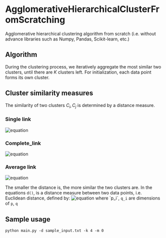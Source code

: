# AgglomerativeHierarchicalClusterFromScratching
Agglomerative hierarchical clustering algorithm from scratch (i.e. without advance libraries such as Numpy, Pandas, Scikit-learn, etc.)

## Algorithm
During the clustering process, we iteratively aggregate the most similar two clusters, until there are $K$ clusters left. For initialization, each data point forms its own cluster.

## Cluster similarity measures
The similarity of two clusters $C_i, C_j$ is determined by a distance measure.

### Single link
![equation](https://latex.codecogs.com/svg.image?%5Cinline%20%5Cbg%7Bblue%7D%7B%5Ccolor%7BOrange%7D%20D(C_i%20,%20C_j)%20=%20min%5C%7Bd(v_p%20,%20v_q)%20%7C%20v_p%20%5Cin%20C_i%20,%20v_q%20%5Cin%20C_j%5C%7D%7D)

### Complete_link
![equation](https://latex.codecogs.com/svg.image?%5Cinline%20%5Cbg%7Bblue%7D%7B%5Ccolor%7BOrange%7D%20D(C_i%20,%20C_j)%20=%20max%5C%7Bd(v_p%20,%20v_q)%20%7C%20v_p%20%5Cin%20C_i%20,%20v_q%20%5Cin%20C_j%5C%7D%7D)

### Average link
![equation](https://latex.codecogs.com/svg.image?%5Cinline%20%5Cbg%7Bblue%7D%7B%5Ccolor%7BOrange%7D%20D(C_i%20,%20C_j)%20=%20mean%5C%7Bd(v_p%20,%20v_q)%20%7C%20v_p%20%5Cin%20C_i%20,%20v_q%20%5Cin%20C_j%5C%7D%7D)

The smaller the distance is, the more similar the two clusters are.
In the equations `d()`, is a distance measure between two data points, i.e. Euclidean distance, defined by:
![equation](https://latex.codecogs.com/svg.image?%5Cinline%20%5Cbg%7Bblue%7D%7B%5Ccolor%7BOrange%7D%20d(p%20,%20q)%20=%5Csqrt%7B%5Csum_%7Bi%7D%5E%7B%7D%20(p_i%20-%20p_j)%5E2%7D%7D)
where `p_i`, `q_i` are dimensions of `p`, `q`

## Sample usage
```
python main.py -d sample_input.txt -k 4 -m 0
```
